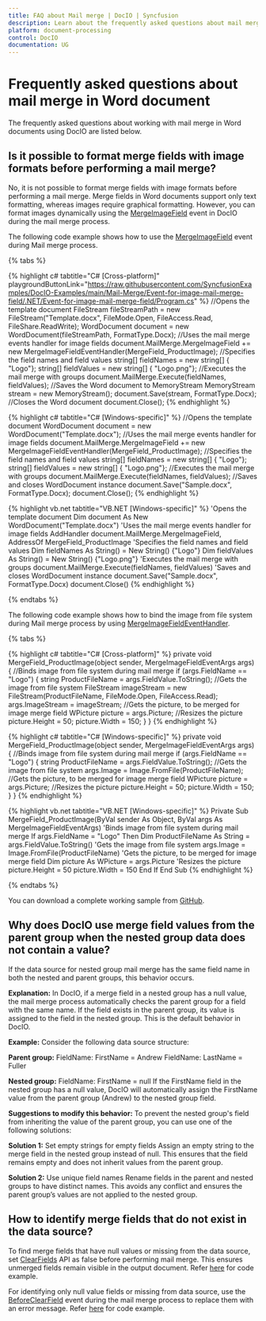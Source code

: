 ```yaml
---
title: FAQ about Mail merge | DocIO | Syncfusion
description: Learn about the frequently asked questions about mail merge in Word document in the .NET Word (DocIO) library.
platform: document-processing
control: DocIO
documentation: UG
---
```

# Frequently asked questions about mail merge in Word document

The frequently asked questions about working with mail merge in Word documents using DocIO are listed below.

## Is it possible to format merge fields with image formats before performing a mail merge?

No, it is not possible to format merge fields with image formats before performing a mail merge. Merge fields in Word documents support only text formatting, whereas images require graphical formatting. However, you can format images dynamically using the [MergeImageField](https://help.syncfusion.com/cr/document-processing/Syncfusion.DocIO.DLS.MergeImageFieldEventHandler.html) event in DocIO during the mail merge process.

The following code example shows how to use the [MergeImageField](https://help.syncfusion.com/cr/document-processing/Syncfusion.DocIO.DLS.MergeImageFieldEventHandler.html) event during Mail merge process.

{% tabs %}

{% highlight c# tabtitle="C# [Cross-platform]" playgroundButtonLink="https://raw.githubusercontent.com/SyncfusionExamples/DocIO-Examples/main/Mail-Merge/Event-for-image-mail-merge-field/.NET/Event-for-image-mail-merge-field/Program.cs" %}
//Opens the template document
FileStream fileStreamPath = new FileStream("Template.docx", FileMode.Open, FileAccess.Read, FileShare.ReadWrite);
WordDocument document = new WordDocument(fileStreamPath, FormatType.Docx);
//Uses the mail merge events handler for image fields
document.MailMerge.MergeImageField += new MergeImageFieldEventHandler(MergeField_ProductImage);
//Specifies the field names and field values
string[] fieldNames = new string[] { "Logo"};
string[] fieldValues = new string[] { "Logo.png"};
//Executes the mail merge with groups
document.MailMerge.Execute(fieldNames, fieldValues);
//Saves the Word document to MemoryStream
MemoryStream stream = new MemoryStream();
document.Save(stream, FormatType.Docx);
//Closes the Word document
document.Close();
{% endhighlight %}

{% highlight c# tabtitle="C# [Windows-specific]" %}
//Opens the template document
WordDocument document = new WordDocument("Template.docx");
//Uses the mail merge events handler for image fields
document.MailMerge.MergeImageField += new MergeImageFieldEventHandler(MergeField_ProductImage);
//Specifies the field names and field values
string[] fieldNames = new string[] { "Logo"};
string[] fieldValues = new string[] { "Logo.png"};
//Executes the mail merge with groups
document.MailMerge.Execute(fieldNames, fieldValues);
//Saves and closes WordDocument instance
document.Save("Sample.docx", FormatType.Docx);
document.Close();
{% endhighlight %}

{% highlight vb.net tabtitle="VB.NET [Windows-specific]" %}
'Opens the template document
Dim document As New WordDocument("Template.docx")
'Uses the mail merge events handler for image fields
AddHandler document.MailMerge.MergeImageField, AddressOf MergeField_ProductImage
'Specifies the field names and field values
Dim fieldNames As String() = New String() {"Logo"}
Dim fieldValues As String() = New String() {"Logo.png"}
'Executes the mail merge with groups
document.MailMerge.Execute(fieldNames, fieldValues)
'Saves and closes WordDocument instance
document.Save("Sample.docx", FormatType.Docx)
document.Close()
{% endhighlight %}

{% endtabs %}

The following code example shows how to bind the image from file system during Mail merge process by using [MergeImageFieldEventHandler](https://help.syncfusion.com/cr/document-processing/Syncfusion.DocIO.DLS.MergeImageFieldEventHandler.html).

{% tabs %}

{% highlight c# tabtitle="C# [Cross-platform]" %}
private void MergeField_ProductImage(object sender, MergeImageFieldEventArgs args)
{
    //Binds image from file system during mail merge
    if (args.FieldName == "Logo")
    {
        string ProductFileName = args.FieldValue.ToString();
        //Gets the image from file system
        FileStream imageStream = new FileStream(ProductFileName, FileMode.Open, FileAccess.Read);
        args.ImageStream = imageStream;
        //Gets the picture, to be merged for image merge field
        WPicture picture = args.Picture;
        //Resizes the picture
        picture.Height = 50;
        picture.Width = 150;
    }
}
{% endhighlight %}

{% highlight c# tabtitle="C# [Windows-specific]" %}
private void MergeField_ProductImage(object sender, MergeImageFieldEventArgs args)
{
    //Binds image from file system during mail merge
    if (args.FieldName == "Logo")
    {
        string ProductFileName = args.FieldValue.ToString();
        //Gets the image from file system
        args.Image = Image.FromFile(ProductFileName);
        //Gets the picture, to be merged for image merge field
        WPicture picture = args.Picture;
        //Resizes the picture
        picture.Height = 50;
        picture.Width = 150;
    }
}
{% endhighlight %}

{% highlight vb.net tabtitle="VB.NET [Windows-specific]" %}
Private Sub MergeField_ProductImage(ByVal sender As Object, ByVal args As MergeImageFieldEventArgs)
    'Binds image from file system during mail merge
    If args.FieldName = "Logo" Then
        Dim ProductFileName As String = args.FieldValue.ToString()
        'Gets the image from file system
        args.Image = Image.FromFile(ProductFileName)
        'Gets the picture, to be merged for image merge field
        Dim picture As WPicture = args.Picture
        'Resizes the picture
        picture.Height = 50
        picture.Width = 150
    End If
End Sub
{% endhighlight %}

{% endtabs %}

You can download a complete working sample from [GitHub](https://github.com/SyncfusionExamples/DocIO-Examples/tree/main/Mail-Merge/Event-for-image-mail-merge-field).

## Why does DocIO use merge field values from the parent group when the nested group data does not contain a value?

If the data source for nested group mail merge has the same field name in both the nested and parent groups, this behavior occurs.

**Explanation:**
In DocIO, if a merge field in a nested group has a null value, the mail merge process automatically checks the parent group for a field with the same name. If the field exists in the parent group, its value is assigned to the field in the nested group. This is the default behavior in DocIO.

**Example:**
Consider the following data source structure:

**Parent group:**
FieldName: FirstName = Andrew
FieldName: LastName = Fuller

**Nested group:**
FieldName: FirstName = null
If the FirstName field in the nested group has a null value, DocIO will automatically assign the FirstName value from the parent group (Andrew) to the nested group field.

**Suggestions to modify this behavior:**
To prevent the nested group's field from inheriting the value of the parent group, you can use one of the following solutions:

**Solution 1:** Set empty strings for empty fields
Assign an empty string to the merge field in the nested group instead of null. This ensures that the field remains empty and does not inherit values from the parent group.

**Solution 2:** Use unique field names
Rename fields in the parent and nested groups to have distinct names. This avoids any conflict and ensures the parent group’s values are not applied to the nested group.

## How to identify merge fields that do not exist in the data source?

To find merge fields that have null values or missing from the data source, set [ClearFields](https://help.syncfusion.com/cr/document-processing/Syncfusion.DocIO.DLS.MailMerge.html#Syncfusion_DocIO_DLS_MailMerge_ClearFields) API as false before performing mail merge. This ensures unmerged fields remain visible in the output document. Refer [here](https://help.syncfusion.com/document-processing/word/word-library/net/mail-merge/mail-merge-options?cs-save-lang=1&cs-lang=csharp#remove-empty-merge-fields) for code example.

For identifying only null value fields or missing from data source, use the [BeforeClearField](https://help.syncfusion.com/cr/document-processing/Syncfusion.DocIO.DLS.BeforeClearFieldEventHandler.html) event during the mail merge process to replace them with an error message. Refer [here](https://help.syncfusion.com/document-processing/word/word-library/net/mail-merge/mail-merge-events#beforeclearfield-event) for code example.
